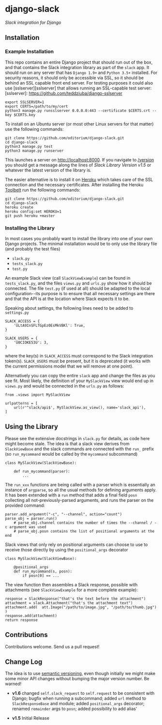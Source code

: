 # django-slack
_Slack integration for Django_

## Installation

### Example Installation

This repo contains an entire Django project that should run out of the box, and that
contains the Slack integration library as part of the `slack` app. It should run on 
any server that has `Django 1.9+` and `Python 3.5+` installed. For security reasons,
it should only be accessible via SSL, so it should be behind an SSL capable front end 
server. For testing purposes it could also use [sslserver][sslserver]
that allows running an SSL-capable test server:
[sslserver]: https://github.com/teddziuba/django-sslserver

	export SSLSERVER=1
	export CERTS=/path/to/my/cert
	python3 manage.py runsslserver 0.0.0.0:443 --certificate $CERTS.crt --key $CERTS.key


To install on an Ubuntu server (or most other Linux servers for that matter) use the
following commands:

	git clone https://github.com/oditorium/django-slack.git
	cd django-slack
	python3 manage.py test
	python3 manage.py runserver

This launches a server on <http://localhost:8000>. If you navigate to [/version](/version)
you should get a message along the lines of _Slack Library Version v1.5_ or whatever the 
latest version of the library is.

The easier alternative is to install it on [Heroku](https://www.heroku.com/) which takes 
care of the SSL connection and the necessary certificates. After installing the Heroku
[Toolbelt](https://toolbelt.heroku.com/) run the following commands:

	git clone https://github.com/oditorium/django-slack.git
	cd django-slack
	heroku create
	heroku config:set HEROKU=1
	git push heroku +master


### Installing the Library

In most cases you probably want to install the library into one of your own Django projects.
The minimal installation would be to only use the library file (and probably the test files)

- `slack.py`
- `tests_slack.py`
- `test.py`

An example Slack view (call `SlackViewExample`) can be found in `tests_slack.py`, and the files
`views.py` and `urls.py` show how it should be connected. The file `test.py` (if used at all) 
should be adapted to the local configuration--its purpose is to ensure that all necessary settings
are there and that the API is at the location where Slack expects it to be.

Speaking about settings, the following lines need to be added to `settings.py`

	SLACK_ACCESS = {
	    'ULtA9InSFLTGpEz0EsMkVBKl': True,
	}
    
	SLACK_USERS = {
	    'U0CIOKE53U': 3,
	}

where the key(s) in `SLACK_ACCESS` must correspond to the Slack integration token(s). `SLACK_USERS`
must be present, but it is deprecated (it works with the current permissions model that we will remove
at one point).

Alternatively you can copy the entire `slack` app and change the files as you see fit. Most likely, the
definition of your `MySlackView` view would end up in `views.py` and would be connected in the `urls.py` as
follows:

	from .views import MySlackView
	
	urlpatterns = [
	    url(r'^slack/api$', MySlackView.as_view(), name='slack_api'),
	]


## Using the Library

Please see the extensive docstrings in `slack.py` for details, as code here might become stale. The idea
is that a slack view derives from `SlackViewBase` and the slack commands are connected with the `run_`
prefix (so `run_mycommand` would be called by the `mycommand` subcommand)
	
	class MySlackView(SlackViewBase):
	
		def run_mycommand(parser):
			...
	
The `run_xxx` functions are being called with a parser which is essentially an instance of `argparse`,
so all the usual methods for defining arguments apply. It has been extended with a `run` method that
adds a final field `posn` collecting all not-previously-parsed arguments, and runs the parser on
the provided command:

	parser.add_argument("-c", "--channel", action="count")
	parse_obj = parser.run()
		# parse_obj.channel contains the number of times the --channel / -c argument was used
		# parse_obj.posn contains the list of positional arguments at the end

Slack views that only rely on positional arguments can choose to use to receive those directly
by using the `positional_args` decorator

	class MySlackView(SlackViewBase):

		@positional_args
		def run_mycommand(s, posn):
			if posn[0] == ...

The view function then assembles a Slack response, possible with attachments (see `SlackViewExample` for
a more complete example):

	response = SlackResponse("that's the text before the attachment")
	attachment = slack.Attachment("that's the attachment text")
	attachment.add(  att.Image("/path/to/image.jpg", "/path/to/thumb.jpg")  )
	response.add(attachment)
	return response


## Contributions

Contributions welcome. Send us a pull request!


## Change Log


The idea is to use [semantic versioning](http://semver.org/), even though initially we might make some minor
API changes without bumping the major version number. Be warned!

- **v1.6** changed `self.slack_request` to `self.request` to be consistent with Django; bugfix when running a subcommand; added `url` method to `SlackResponseBase` and module; added `positional_args` decorator; renamed `remainder` args to `posn`; added possibility to add alias'

- **v1.5** Initial Release